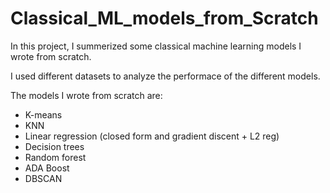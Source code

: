 # Classical_ML_models_from_Scratch

In this project, I summerized some classical machine learning models I wrote from scratch.

I used different datasets to analyze the performace of the different models.

The models I wrote from scratch are: 

- K-means
- KNN
- Linear regression (closed form and gradient discent + L2 reg)
- Decision trees
- Random forest
- ADA Boost
- DBSCAN
